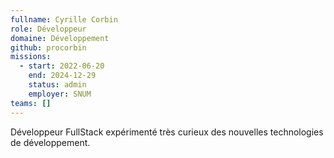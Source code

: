 ```yaml
---
fullname: Cyrille Corbin
role: Développeur
domaine: Développement
github: procorbin
missions:
  - start: 2022-06-20
    end: 2024-12-29
    status: admin
    employer: SNUM
teams: []
---
```

Développeur FullStack expérimenté très curieux des nouvelles technologies de développement.
